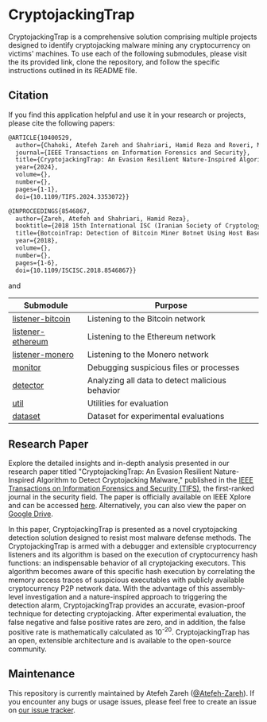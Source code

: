 # CryptojackingTrap

CryptojackingTrap is a comprehensive solution comprising multiple projects designed to identify cryptojacking malware mining any cryptocurrency on victims' machines. To use each of the following submodules, please visit the its provided link, clone the repository, and follow the specific instructions outlined in its README file.

## Citation
If you find this application helpful and use it in your research or projects, please cite the following papers:

````markdown
@ARTICLE{10400529,
  author={Chahoki, Atefeh Zareh and Shahriari, Hamid Reza and Roveri, Marco},
  journal={IEEE Transactions on Information Forensics and Security}, 
  title={CryptojackingTrap: An Evasion Resilient Nature-Inspired Algorithm to Detect Cryptojacking Malware}, 
  year={2024},
  volume={},
  number={},
  pages={1-1},
  doi={10.1109/TIFS.2024.3353072}}

@INPROCEEDINGS{8546867,
  author={Zareh, Atefeh and Shahriari, Hamid Reza},
  booktitle={2018 15th International ISC (Iranian Society of Cryptology) Conference on Information Security and Cryptology (ISCISC)}, 
  title={BotcoinTrap: Detection of Bitcoin Miner Botnet Using Host Based Approach}, 
  year={2018},
  volume={},
  number={},
  pages={1-6},
  doi={10.1109/ISCISC.2018.8546867}} 
````
  and 



| Submodule | Purpose |
| --- | --- |
| [listener-bitcoin](https://github.com/CryptojackingTrap/listener-bitcoin) | Listening to the Bitcoin network |
| [listener-ethereum](https://github.com/CryptojackingTrap/listener-ethereum) | Listening to the Ethereum network |
| [listener-monero](https://github.com/CryptojackingTrap/listener-monero) | Listening to the Monero network |
| [monitor](https://github.com/CryptojackingTrap/monitor) | Debugging suspicious files or processes |
| [detector](https://github.com/CryptojackingTrap/detector) | Analyzing all data to detect malicious behavior |
| [util](https://github.com/CryptojackingTrap/util) | Utilities for evaluation |
| [dataset](https://github.com/CryptojackingTrap/dataset) | Dataset for experimental evaluations |

## Research Paper

Explore the detailed insights and in-depth analysis presented in our research paper titled "CryptojackingTrap: An Evasion Resilient Nature-Inspired Algorithm to Detect Cryptojacking Malware," published in the [IEEE Transactions on Information Forensics and Security (TIFS)](https://ieeexplore.ieee.org/xpl/RecentIssue.jsp?punumber=10206), the first-ranked journal in the security field. The paper is officially available on IEEE Xplore and can be accessed [here](https://ieeexplore.ieee.org/abstract/document/10400529). Alternatively, you can also view the paper on [Google Drive](https://drive.google.com/file/d/1S3tnV7W-uKCuCPaPyjKOKdCmmOcEPDMK/view).

In this paper, CryptojackingTrap is presented as a novel cryptojacking detection solution designed to resist most malware defense methods. The CryptojackingTrap is armed with a debugger and extensible cryptocurrency listeners and its algorithm is based on the execution of cryptocurrency hash functions: an indispensable behavior of all cryptojacking executors. This algorithm becomes aware of this specific hash execution by correlating the memory access traces of suspicious executables
with publicly available cryptocurrency P2P network data. With the advantage of this assembly-level investigation and a nature-inspired approach to triggering the detection alarm, CryptojackingTrap provides an accurate, evasion-proof technique for detecting cryptojacking. After experimental evaluation, the false
negative and false positive rates are zero, and in addition, the false positive rate is mathematically calculated as 10<sup>-20</sup>. CryptojackingTrap has an open, extensible architecture and is available to the open-source community.

## Maintenance

This repository is currently maintained by Atefeh Zareh ([@Atefeh-Zareh](https://github.com/Atefeh-Zareh)). If you encounter any bugs or usage issues, please feel free to create an issue on [our issue tracker](https://github.com/CryptojackingTrap/CryptojackingTrap/issues).

